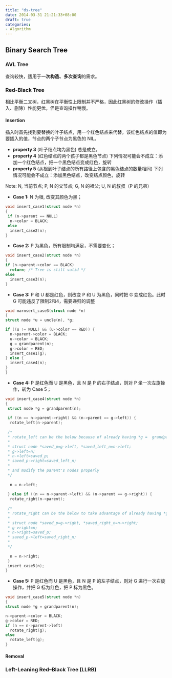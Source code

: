 ```yaml
---
title: "ds-tree"
date: 2014-03-31 21:21:33+08:00
draft: true
categories: 
- Algorithm
---
```


## Binary Search Tree

### AVL Tree

查询较快，适用于**一次构造、多次查询**的需求。     

### Red-Black Tree

相比平衡二叉树，红黑树在平衡性上限制并不严格，因此红黑树的修改操作（插入、删除）性能更优，但是查询操作稍慢。


#### Insertion

插入时首先找到要替换的叶子结点，用一个红色结点来代替，该红色结点的值即为要插入的值，节点的两个子节点为黑色的 NIL。

- **property 3** (叶子结点均为黑色) 总是成立。
- **property 4** (红色结点的两个孩子都是黑色节点) 下列情况可能会不成立：添加一个红色结点，把一个黑色结点变成红色，旋转
- **property 5** (从根到叶子结点的所有路径上包含的黑色结点的数量相同) 下列情况可能会不成立：添加黑色结点，改变结点颜色，旋转

Note: N, 当前节点; P, N 的父节点; G, N 的祖父; U, N 的叔叔（P 的兄弟）

- **Case 1:** N 为根, 改变其颜色为黑；
``` c
void insert_case1(struct node *n)
{
 if (n->parent == NULL)
  n->color = BLACK;
 else
  insert_case2(n);
}
```
- **Case 2:** P 为黑色，所有限制均满足，不需要变化；
``` c
void insert_case2(struct node *n)
{
if (n->parent->color == BLACK)
  return; /* Tree is still valid */
else
  insert_case3(n);
}
```
- **Case 3:** P 和 U 都是红色，则改变 P 和 U 为黑色，同时把 G 变成红色。此时 G 可能违反了限制2和4，需要递归的调整
``` c
void marnsert_case3(struct node *n)
{
struct node *u = uncle(n), *g;

if ((u != NULL) && (u->color == RED)) {
  n->parent->color = BLACK;
  u->color = BLACK;
  g = grandparent(n);
  g->color = RED;
  insert_case1(g);
} else {
  insert_case4(n);
}
}
```
- **Case 4:** P 是红色而 U 是黑色，且 N 是 P 的右子结点，则对 P 坐一次左旋操作，转为 Case 5；
```c
void insert_case4(struct node *n)
{
 struct node *g = grandparent(n);
 
 if ((n == n->parent->right) && (n->parent == g->left)) {
  rotate_left(n->parent);
 
 /*
 * rotate_left can be the below because of already having *g =  grandparent(n) 
 *
 * struct node *saved_p=g->left, *saved_left_n=n->left;
 * g->left=n; 
 * n->left=saved_p;
 * saved_p->right=saved_left_n;
 * 
 * and modify the parent's nodes properly
 */
 
  n = n->left; 
 
 } else if ((n == n->parent->left) && (n->parent == g->right)) {
  rotate_right(n->parent);
 
 /*
 * rotate_right can be the below to take advantage of already having *g =  grandparent(n) 
 *
 * struct node *saved_p=g->right, *saved_right_n=n->right;
 * g->right=n; 
 * n->right=saved_p;
 * saved_p->left=saved_right_n;
 * 
 */
 
  n = n->right; 
 }
 insert_case5(n);
}
```
- **Case 5:** P 是红色而 U 是黑色，且 N 是 P 的左子结点，则对 G 进行一次右旋操作，并把 G 标为红色，把 P 标为黑色。
``` c
void insert_case5(struct node *n)
{
struct node *g = grandparent(n);

n->parent->color = BLACK;
g->color = RED;
if (n == n->parent->left)
  rotate_right(g);
else
  rotate_left(g);
}
```


#### Removal



### Left-Leaning Red–Black Tree (LLRB)



